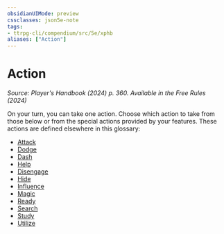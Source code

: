 ```yaml
---
obsidianUIMode: preview
cssclasses: json5e-note
tags:
- ttrpg-cli/compendium/src/5e/xphb
aliases: ["Action"]
---
```

# Action
*Source: Player's Handbook (2024) p. 360. Available in the Free Rules (2024)* 

On your turn, you can take one action. Choose which action to take from those below or from the special actions provided by your features. These actions are defined elsewhere in this glossary:

- [Attack](Mechanics/rules/actions.md#Attack)  
- [Dodge](Mechanics/rules/actions.md#Dodge)  
- [Dash](Mechanics/rules/actions.md#Dash)  
- [Help](Mechanics/rules/actions.md#Help)  
- [Disengage](Mechanics/rules/actions.md#Disengage)  
- [Hide](Mechanics/rules/actions.md#Hide)  
- [Influence](Mechanics/rules/actions.md#Influence)  
- [Magic](Mechanics/rules/actions.md#Magic)  
- [Ready](Mechanics/rules/actions.md#Ready)  
- [Search](Mechanics/rules/actions.md#Search)  
- [Study](Mechanics/rules/actions.md#Study)  
- [Utilize](Mechanics/rules/actions.md#Utilize)